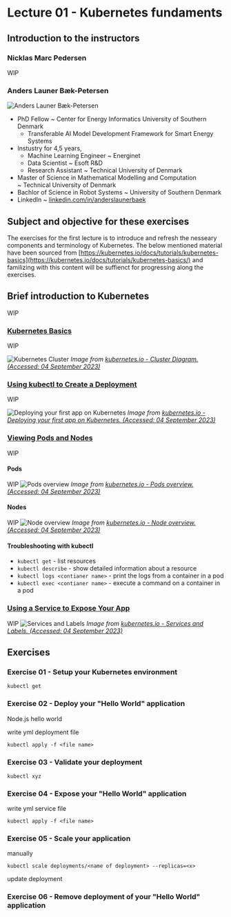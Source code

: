 # Lecture 01 - Kubernetes fundaments

## Introduction to the instructors

### Nicklas Marc Pedersen
WIP

### Anders Launer Bæk-Petersen

![Anders Launer Bæk-Petersen](https://avatars.githubusercontent.com/u/28479232?v=4)
- PhD Fellow ~ Center for Energy Informatics University of Southern Denmark
    - Transferable AI Model Development Framework for Smart Energy Systems
- Instustry for 4,5 years, 
    - Machine Learning Engineer ~ Energinet
    - Data Scientist ~ Esoft R&D
    - Research Assistant ~ Technical University of Denmark
- Master of Science in Mathematical Modelling and Computation ~ Technical University of Denmark 
- Bachlor of Science in Robot Systems ~ University of Southern Denmark 
- LinkedIn ~ [linkedin.com/in/anderslaunerbaek](https://www.linkedin.com/in/anderslaunerbaek/)

## Subject and objective for these exercises

The exercises for the first lecture is to introduce and refresh the nesseary components and terminology of Kubernetes. The below mentioned material have been sourced from [https://kubernetes.io/docs/tutorials/kubernetes-basics](https://kubernetes.io/docs/tutorials/kubernetes-basics/) and familizing with this content will be suffienct for progressing along the exercises. 


## Brief introduction to Kubernetes
WIP 

### [Kubernetes Basics](https://kubernetes.io/docs/tutorials/kubernetes-basics/)

WIP


![Kubernetes Cluster](https://d33wubrfki0l68.cloudfront.net/283cc20bb49089cb2ca54d51b4ac27720c1a7902/34424/docs/tutorials/kubernetes-basics/public/images/module_01_cluster.svg)
*Image from [kubernetes.io - Cluster Diagram. (Accessed: 04 September 2023)](https://d33wubrfki0l68.cloudfront.net/283cc20bb49089cb2ca54d51b4ac27720c1a7902/34424/docs/tutorials/kubernetes-basics/public/images/module_01_cluster.svg)*

### [Using kubectl to Create a Deployment](https://kubernetes.io/docs/tutorials/kubernetes-basics/deploy-app/deploy-intro/)

WIP

![ Deploying your first app on Kubernetes](https://d33wubrfki0l68.cloudfront.net/8700a7f5f0008913aa6c25a1b26c08461e4947c7/cfc2c/docs/tutorials/kubernetes-basics/public/images/module_02_first_app.svg)
*Image from [kubernetes.io - Deploying your first app on Kubernetes. (Accessed: 04 September 2023)](https://d33wubrfki0l68.cloudfront.net/8700a7f5f0008913aa6c25a1b26c08461e4947c7/cfc2c/docs/tutorials/kubernetes-basics/public/images/module_02_first_app.svg)*

### [Viewing Pods and Nodes](https://kubernetes.io/docs/tutorials/kubernetes-basics/explore/explore-intro/)
WIP
#### Pods
WIP
![Pods overview](https://d33wubrfki0l68.cloudfront.net/fe03f68d8ede9815184852ca2a4fd30325e5d15a/98064/docs/tutorials/kubernetes-basics/public/images/module_03_pods.svg)
*Image from [kubernetes.io - Pods overview. (Accessed: 04 September 2023)](https://d33wubrfki0l68.cloudfront.net/fe03f68d8ede9815184852ca2a4fd30325e5d15a/98064/docs/tutorials/kubernetes-basics/public/images/module_03_pods.svg)*

#### Nodes
WIP
![Node overview](https://d33wubrfki0l68.cloudfront.net/5cb72d407cbe2755e581b6de757e0d81760d5b86/a9df9/docs/tutorials/kubernetes-basics/public/images/module_03_nodes.svg)
*Image from [kubernetes.io - Node overview. (Accessed: 04 September 2023)](https://d33wubrfki0l68.cloudfront.net/5cb72d407cbe2755e581b6de757e0d81760d5b86/a9df9/docs/tutorials/kubernetes-basics/public/images/module_03_nodes.svg)*


#### Troubleshooting with kubectl
- `kubectl get` - list resources
- `kubectl describe` - show detailed information about a resource
- `kubectl logs <contianer name>` - print the logs from a container in a pod
- `kubectl exec <contianer name>` - execute a command on a container in a pod

### [Using a Service to Expose Your App](https://kubernetes.io/docs/tutorials/kubernetes-basics/expose/expose-intro/)
WIP
![Services and Labels](https://d33wubrfki0l68.cloudfront.net/7a13fe12acc9ea0728460c482c67e0eb31ff5303/2c8a7/docs/tutorials/kubernetes-basics/public/images/module_04_labels.svg)
*Image from [kubernetes.io - Services and Labels. (Accessed: 04 September 2023)](https://d33wubrfki0l68.cloudfront.net/7a13fe12acc9ea0728460c482c67e0eb31ff5303/2c8a7/docs/tutorials/kubernetes-basics/public/images/module_04_labels.svg)*


## Exercises
### Exercise 01 - Setup your Kubernetes environment
```
kubectl get
```
### Exercise 02 - Deploy your "Hello World" application
Node.js hello world 

write yml deployment file
```
kubectl apply -f <file name>
```
### Exercise 03 - Validate your deployment
```
kubectl xyz
```
### Exercise 04 - Expose your "Hello World" application
write yml service file
```
kubectl apply -f <file name>
```
### Exercise 05 - Scale your application 

manually
```
kubectl scale deployments/<name of deployment> --replicas=<x>
```

update deployment


### Exercise 06 - Remove deployment of your "Hello World" application